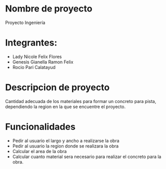# Nombre de proyecto
Proyecto Ingeniería

# Integrantes:
* Lady Nicole Felix Flores
* Genesis Gianella Ramon Felix
* Rocio Pari Calatayud

# Descripcion de proyecto
Cantidad adecuada de los materiales para formar un concreto 
para pista, dependiendo la region en la que se encuentre 
el proyecto. 

# Funcionalidades
- Pedir al usuario el largo y ancho a realizarse la obra
- Pedir al usuario la region donde se realizara la obra
- Calcular el area de la obra
- Calcular cuanto material sera necesario para realizar 
  el concreto para la obra.


